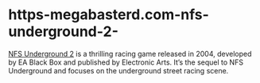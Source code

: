 # https-megabasterd.com-nfs-underground-2-
[NFS Underground 2](https://megabasterd.com/nfs-underground-2/) is a thrilling racing game released in 2004, developed by EA Black Box and published by Electronic Arts. It’s the sequel to NFS Underground and focuses on the underground street racing scene.

